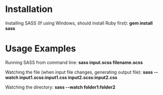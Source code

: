 Installation
============

Installing SASS (If using Windows, should install Ruby first): **gem install sass**

Usage Examples
==============

Running SASS from command line: **sass input.scss filename.scss**

Watching the file (when input file changes, generating output file): **sass --watch input1.scss:input1.css input2.scss:input2.css**

Watching the directory: **sass --watch folder1:folder2**